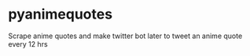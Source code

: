 # pyanimequotes
Scrape anime quotes and make twitter bot later to tweet an anime quote every 12 hrs
